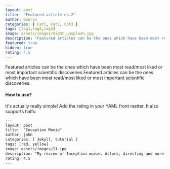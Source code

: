 ```yaml
---
layout: post
title:  "Featured article no.2"
author: Gourav
categories: [ Cat1, Cat2, Cat3 ]
tags: [tag1,tag2,tag3]
image: assets/images/night_unsplash.jpg
description: "Featured articles can be the ones which have been most read/most liked or most important scientific discoveries."
featured: true
hidden: true
rating: 4.5
---
```


Featured articles can be the ones which have been most read/most liked or most important scientific discoveries.Featured articles can be the ones which have been most read/most liked or most important scientific discoveries.

#### How to use?

It's actually really simple! Add the rating in your YAML front matter. It also supports halfs:

```html
---
layout: post
title:  "Inception Movie"
author: john
categories: [ Jekyll, tutorial ]
tags: [red, yellow]
image: assets/images/11.jpg
description: "My review of Inception movie. Actors, directing and more."
rating: 4.5
---
```
